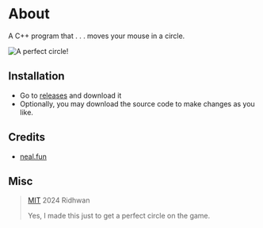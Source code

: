 # About
A C++ program that . . . moves your mouse in a circle.

![A perfect circle!](blob:https://imgur.com/4be39b6b-3386-442e-b7b4-2449efc82eb9)

## Installation
- Go to [releases](https://github.com/ridhwan2/circol/releases/tag/Build) and download it
- Optionally, you may download the source code to make changes as you like.

## Credits
- [neal.fun](https://neal.fun/perfect-circle/)

## Misc
> [MIT](https://opensource.org/license/mit/)  2024 Ridhwan
> 
> Yes, I made this just to get a perfect circle on the game.
